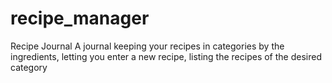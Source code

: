 # recipe_manager
Recipe Journal
A journal keeping your recipes in categories by the ingredients, letting you enter a new recipe, listing the recipes of the desired category
